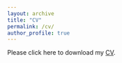 ```yaml
---
layout: archive
title: "CV"
permalink: /cv/
author_profile: true
---
```


<object data="https://yangccuc.github.io/files/CV - Chia-Chun Yang 06292024.pdf" type="application/pdf" width="100%" height="1000px">
  <p>Please click here to download my <a href="https://yangccuc.github.io/files/CV - Chia-Chun Yang 06292024.pdf">CV</a>.</p>
</object>
